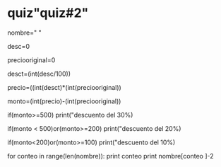 # quiz"quiz#2"

nombre=" "

desc=0

preciooriginal=0

desct=(int(desc/100))

precio=((int(desct)*(int(preciooriginal))


monto=(int(precio)-(int(preciooriginal))

if(monto>=500)
print("descuento del 30%)

if(monto < 500)or(monto>=200)
print("descuento del 20%)

if(monto<200)or(monto>=100)
print("descuento del 10%)


for conteo in range(len(nombre)):
print conteo
print nombre[conteo ]-2
